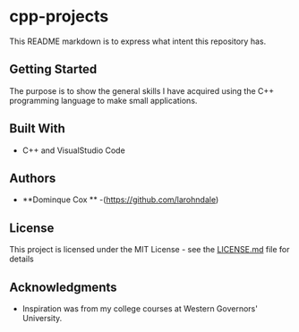 # cpp-projects

This README markdown is to express what intent this repository has.

## Getting Started
 The purpose is to show the general skills I have acquired using the C++ programming language to make small applications. 

## Built With

* C++ and VisualStudio Code

## Authors

* **Dominque Cox ** -(https://github.com/larohndale)

## License

This project is licensed under the MIT License - see the [LICENSE.md](LICENSE.md) file for details

## Acknowledgments

* Inspiration was from my college courses at Western Governors' University. 
